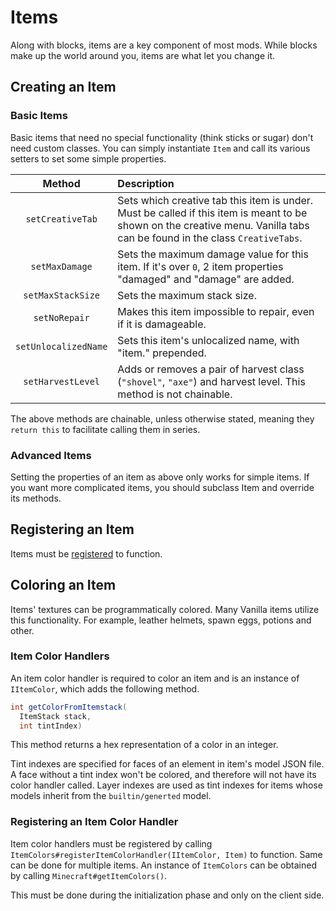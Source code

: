 Items
=====

Along with blocks, items are a key component of most mods. While blocks make up the world around you, items are what let you change it.

Creating an Item
----------------

### Basic Items

Basic items that need no special functionality (think sticks or sugar) don't need custom classes. You can simply instantiate `Item` and call its various setters to set some simple properties.

|         Method         |                  Description                  |
|:----------------------:|:----------------------------------------------|
|    `setCreativeTab`    | Sets which creative tab this item is under. Must be called if this item is meant to be shown on the creative menu. Vanilla tabs can be found in the class `CreativeTabs`. |
|     `setMaxDamage`     | Sets the maximum damage value for this item. If it's over `0`, 2 item properties "damaged" and "damage" are added. |
|    `setMaxStackSize`   | Sets the maximum stack size.                  |
|      `setNoRepair`     | Makes this item impossible to repair, even if it is damageable. |
|  `setUnlocalizedName`  | Sets this item's unlocalized name, with "item." prepended. |
|    `setHarvestLevel`   | Adds or removes a pair of harvest class (`"shovel"`, `"axe"`) and harvest level. This method is not chainable. |

The above methods are chainable, unless otherwise stated, meaning they `return this` to facilitate calling them in series.

### Advanced Items

Setting the properties of an item as above only works for simple items. If you want more complicated items, you should subclass Item and override its methods.

Registering an Item
-------------------

Items must be [registered][registering] to function.

Coloring an Item
----------------

Items' textures can be programmatically colored. Many Vanilla items utilize this functionality. For example, leather helmets, spawn eggs, potions and other.

### Item Color Handlers

An item color handler is required to color an item and is an instance of `IItemColor`, which adds the following method.

```java
int getColorFromItemstack(
  ItemStack stack, 
  int tintIndex)
```

This method returns a hex representation of a color in an integer.

Tint indexes are specified for faces of an element in item's model JSON file. A face without a tint index won't be colored, and therefore will not have its color handler called. Layer indexes are used as tint indexes for items whose models inherit from the `builtin/generted` model.

### Registering an Item Color Handler

Item color handlers must be registered by calling `ItemColors#registerItemColorHandler(IItemColor, Item)` to function. Same can be done for multiple items. An instance of `ItemColors` can be obtained by calling `Minecraft#getItemColors()`. 

This must be done during the initialization phase and only on the client side.

[registering]: ../concepts/registries.md#registering-things
